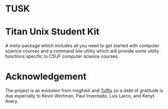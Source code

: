 # TUSK
# Titan Unix Student Kit

A meta-package which includes all you need to get started with computer science courses and a command line utility which will provide some utility functions specific to CSUF computer science courses.


# Acknowledgement

The project is an evolution from msgfxkit and [Tuffix](https://github.com/kevinwortman/tuffix) so a debt of gratitude is due especially to Kevin Wortman, Paul Inventado, Luis Larco, and Kenyt Avery.
